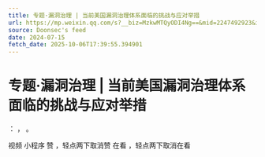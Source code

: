 ```yaml
---
title: 专题·漏洞治理 | 当前美国漏洞治理体系面临的挑战与应对举措
url: https://mp.weixin.qq.com/s?__biz=MzkwMTQyODI4Ng==&mid=2247492923&idx=1&sn=94ad1c246dabcc298fc72ec8eb248183
source: Doonsec's feed
date: 2024-07-15
fetch_date: 2025-10-06T17:39:55.394901
---
```


# 专题·漏洞治理 | 当前美国漏洞治理体系面临的挑战与应对举措

：
，
。

视频
小程序
赞
，轻点两下取消赞
在看
，轻点两下取消在看